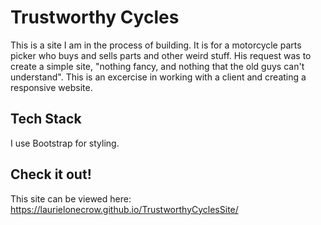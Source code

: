 # Trustworthy Cycles

This is a site I am in the process of building.  It is for a motorcycle parts picker who buys and sells parts and other weird stuff.  His request was to create a simple site, "nothing fancy, and nothing that the old guys can't understand". This is an excercise in working with a client and creating a responsive website.  

## Tech Stack
I use Bootstrap for styling. 

## Check it out!
This site can be viewed here: https://laurielonecrow.github.io/TrustworthyCyclesSite/
